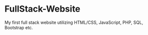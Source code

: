 # FullStack-Website
My first full stack website utilizing HTML/CSS, JavaScript, PHP, SQL, Bootstrap etc. 

